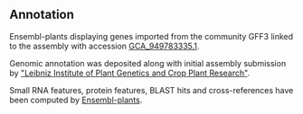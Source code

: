 **Annotation**
----------

Ensembl-plants displaying genes imported from the community GFF3 linked to the assembly with accession [GCA\_949783335.1](http://www.ebi.ac.uk/ena/data/view/GCA_949783335.1).

Genomic annotation was deposited along with initial assembly submission by ["Leibniz Institute of Plant Genetics and Crop Plant Research"](https://www.ipk-gatersleben.de/en/).

Small RNA features, protein features, BLAST hits and cross-references have been
computed by [Ensembl-plants](https://plants.ensembl.org/info/genome/annotation/index.html).
